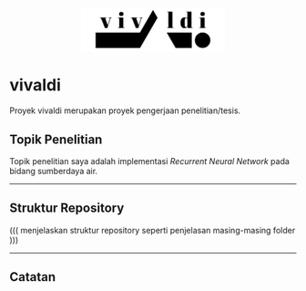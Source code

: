 

<div align="center">
<img src="./_assets/vivaldi_logo.png" height="50%" width="50%">
</div>

# vivaldi

Proyek vivaldi merupakan proyek pengerjaan penelitian/tesis. 

## Topik Penelitian

Topik penelitian saya adalah implementasi _Recurrent Neural Network_ pada bidang sumberdaya air. 



---

## Struktur Repository

((( menjelaskan struktur repository seperti penjelasan masing-masing folder )))

---


## Catatan